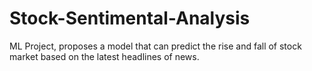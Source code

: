 # Stock-Sentimental-Analysis
ML Project, proposes a model that can predict the rise and fall of stock market based on the latest headlines of news. 

